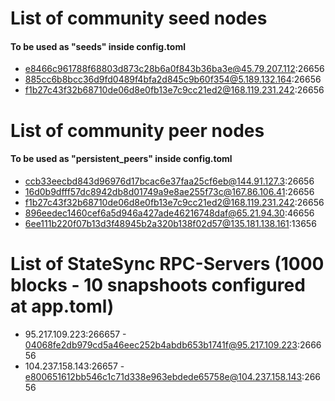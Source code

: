 # List of community seed nodes
#### To be used as "seeds" inside config.toml
- e8466c961788f68803d873c28b6a0f843b36ba3e@45.79.207.112:26656
- 885cc6b8bcc36d9fd0489f4bfa2d845c9b60f354@5.189.132.164:26656
- f1b27c43f32b68710de06d8e0fb13e7c9cc21ed2@168.119.231.242:26656


# List of community peer nodes
#### To be used as "persistent_peers" inside config.toml
- ccb33eecbd843d96976d17bcac6e37faa25cf6eb@144.91.127.3:26656
- 16d0b9dfff57dc8942db8d01749a9e8ae255f73c@167.86.106.41:26656
- f1b27c43f32b68710de06d8e0fb13e7c9cc21ed2@168.119.231.242:26656
- 896eedec1460cef6a5d946a427ade46216748daf@65.21.94.30:46656
- 6ee111b220f07b13d3f48945b2a320b138f02d57@135.181.138.161:13656

# List of StateSync RPC-Servers (1000 blocks - 10 snapshoots configured at app.toml)
- 95.217.109.223:266657 - 04068fe2db979cd5a46eec252b4abdb653b1741f@95.217.109.223:266656
- 104.237.158.143:26657 - e800651612bb546c1c71d338e963ebdede65758e@104.237.158.143:26656
